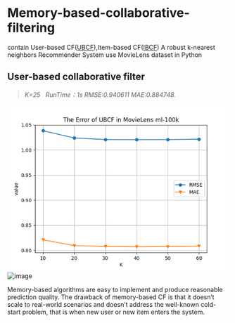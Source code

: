 # Memory-based-collaborative-filtering
contain User-based CF([UBCF](https://github.com/fuhailin/Memory-based-collaborative-filtering/blob/master/User_basedCF.py)),Item-based CF([IBCF](https://github.com/fuhailin/Memory-based-collaborative-filtering/blob/master/Item_basedCF.py))
A robust k-nearest neighbors Recommender System use MovieLens dataset in Python

## User-based collaborative filter
> *K=25    RunTime：1s
    RMSE:0.940611
    MAE:0.884748.*


![image](https://github.com/fuhailin/Memory-based-collaborative-filtering/blob/master/Docs/ml-100k/UBCF%20ml-100k%200.2.png)
![image](https://github.com/fuhailin/Memory-based-collaborative-filtering/blob/master/Docs/ml-100k/IBCF%20ml-100k%200.2.png)

Memory-based algorithms are easy to implement and produce reasonable prediction quality.
The drawback of memory-based CF is that it doesn’t scale to real-world scenarios and doesn’t address the well-known cold-start problem, that is when new user or new item enters the system.

